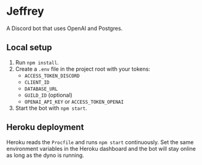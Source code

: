 # Jeffrey

A Discord bot that uses OpenAI and Postgres.

## Local setup

1. Run `npm install`.
2. Create a `.env` file in the project root with your tokens:
   - `ACCESS_TOKEN_DISCORD`
   - `CLIENT_ID`
   - `DATABASE_URL`
   - `GUILD_ID` (optional)
   - `OPENAI_API_KEY` or `ACCESS_TOKEN_OPENAI`
3. Start the bot with `npm start`.

## Heroku deployment

Heroku reads the `Procfile` and runs `npm start` continuously. Set the same environment variables in the Heroku dashboard and the bot will stay online as long as the dyno is running.
